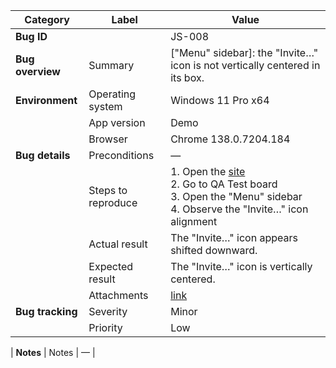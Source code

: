 | **Category** | **Label** | **Value** |
|---|---|---|
| **Bug ID** |  | JS-008 |
| **Bug overview** | Summary | ["Menu" sidebar]: the "Invite…" icon is not vertically centered in its box. |
| **Environment** | Operating system | Windows 11 Pro x64 |
|  | App version | Demo |
|  | Browser | Chrome 138.0.7204.184 |
| **Bug details** | Preconditions | — |
|  | Steps to reproduce | 1. Open the [site](https://mate-academy-images.s3.eu-central-1.amazonaws.com/c8907025538486ce4c46981003fc83bc_da130fe234.png)<br>2. Go to QA Test board<br>3. Open the "Menu" sidebar<br>4. Observe the "Invite…" icon alignment |
|  | Actual result | The "Invite…" icon appears shifted downward. |
|  | Expected result | The "Invite…" icon is vertically centered. |
|  | Attachments | [link](https://github.com/Roksolana-K/qa-portfolio/blob/main/bugs-from-screenshot/attachments/JS-008.png) |
| **Bug tracking** | Severity | Minor |
|  | Priority | Low |

| **Notes** | Notes | — |
